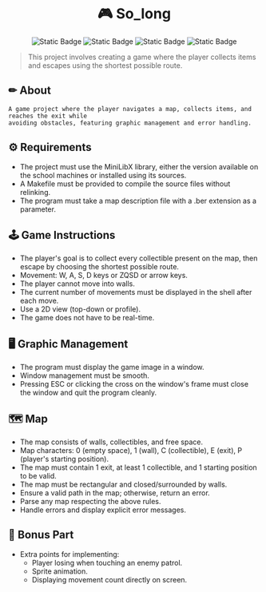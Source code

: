 <h1 align="center"> 🎮 So_long </h1>

<p align="center">
<img alt="Static Badge" src="https://img.shields.io/badge/42-S%C3%A3o_Paulo-orange"> <img alt="Static Badge" src="https://img.shields.io/badge/MiniLibX-required-blue"> <img alt="Static Badge" src="https://img.shields.io/badge/language-c-green">
<img alt="Static Badge" src="https://img.shields.io/badge/submitted_in-fev%2F24-orange"></p>

>This project involves creating a game where the player collects items and escapes using the shortest possible route.

<h2> ✏ About </h2>

```
A game project where the player navigates a map, collects items, and reaches the exit while
avoiding obstacles, featuring graphic management and error handling.
```

<h2> ⚙ Requirements </h2>

- The project must use the MiniLibX library, either the version available on the school machines or installed using its sources.
- A Makefile must be provided to compile the source files without relinking.
- The program must take a map description file with a .ber extension as a parameter.

<h2>  🕹️ Game Instructions </h2>

- The player's goal is to collect every collectible present on the map, then escape by choosing the shortest possible route.
- Movement: W, A, S, D keys or ZQSD or arrow keys.
- The player cannot move into walls.
- The current number of movements must be displayed in the shell after each move.
- Use a 2D view (top-down or profile).
- The game does not have to be real-time.

<h2> 🖥️ Graphic Management </h2>

- The program must display the game image in a window.
- Window management must be smooth.
- Pressing ESC or clicking the cross on the window's frame must close the window and quit the program cleanly.

<h2> 🗺️ Map </h2>

- The map consists of walls, collectibles, and free space.
- Map characters: 0 (empty space), 1 (wall), C (collectible), E (exit), P (player's starting position).
- The map must contain 1 exit, at least 1 collectible, and 1 starting position to be valid.
- The map must be rectangular and closed/surrounded by walls.
- Ensure a valid path in the map; otherwise, return an error.
- Parse any map respecting the above rules.
- Handle errors and display explicit error messages.

<h2> 🌟 Bonus Part </h2>

- Extra points for implementing:
  - Player losing when touching an enemy patrol.
  - Sprite animation.
  - Displaying movement count directly on screen.

</markdown>

